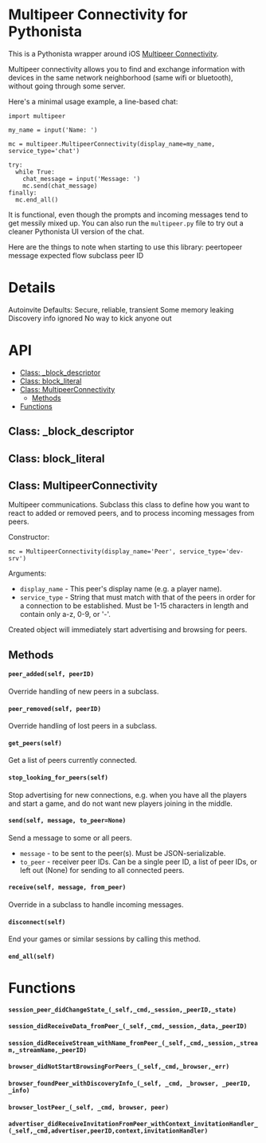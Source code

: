 # Multipeer Connectivity for Pythonista

This is a Pythonista wrapper around iOS [Multipeer Connectivity](https://developer.apple.com/documentation/multipeerconnectivity?language=objc).

Multipeer connectivity allows you to find and exchange information with devices in the same network neighborhood (same wifi or bluetooth), without going through some server.

Here's a minimal usage example, a line-based chat:

    import multipeer

    my_name = input('Name: ')
    
    mc = multipeer.MultipeerConnectivity(display_name=my_name, service_type='chat')
    
    try:
      while True:
        chat_message = input('Message: ')
        mc.send(chat_message)
    finally:
      mc.end_all()

It is functional, even though the prompts and incoming messages tend to get messily mixed up. You can also run the `multipeer.py` file to try out a cleaner Pythonista UI version of the chat.

Here are the things to note when starting to use this library:
peertopeer
message
expected flow
subclass
peer ID

# Details
Autoinvite
Defaults: Secure, reliable, transient
Some memory leaking
Discovery info ignored
No way to kick anyone out

# API

* [Class: _block_descriptor](#class-block-descriptor)
* [Class: block_literal](#class-block-literal)
* [Class: MultipeerConnectivity](#class-multipeerconnectivity)
  * [Methods](#methods)
* [Functions](#functions)


## Class: _block_descriptor

## Class: block_literal

## Class: MultipeerConnectivity

Multipeer communications. Subclass this class to define how you want to react to added or removed peers, and to process incoming messages from peers.

Constructor:
  
    mc = MultipeerConnectivity(display_name='Peer', service_type='dev-srv')

Arguments:
  
* `display_name` - This peer's display name (e.g. a player name).
* `service_type` - String that must match with that of the peers in order for a connection to be established. Must be 1-15 characters in length and contain only a-z, 0-9, or '-'.

Created object will immediately start advertising and browsing for peers.

## Methods


#### `peer_added(self, peerID)`

  Override handling of new peers in a subclass. 

#### `peer_removed(self, peerID)`

  Override handling of lost peers in a subclass. 

#### `get_peers(self)`

  Get a list of peers currently connected. 

#### `stop_looking_for_peers(self)`

  Stop advertising for new connections, e.g. when you have all the players and start a game, and do not want new players joining in the middle. 

#### `send(self, message, to_peer=None)`

  Send a message to some or all peers.
  
  * `message` - to be sent to the peer(s). Must be JSON-serializable.
  * `to_peer` - receiver peer IDs. Can be a single peer ID, a list of peer IDs, or left out (None) for sending to all connected peers.

#### `receive(self, message, from_peer)`

  Override in a subclass to handle incoming messages. 

#### `disconnect(self)`

  End your games or similar sessions by calling this method. 

#### `end_all(self)`

# Functions


#### `session_peer_didChangeState_(_self,_cmd,_session,_peerID,_state)`


#### `session_didReceiveData_fromPeer_(_self,_cmd,_session,_data,_peerID)`


#### `session_didReceiveStream_withName_fromPeer_(_self,_cmd,_session,_stream,_streamName,_peerID)`


#### `browser_didNotStartBrowsingForPeers_(_self,_cmd,_browser,_err)`


#### `browser_foundPeer_withDiscoveryInfo_(_self, _cmd, _browser, _peerID, _info)`


#### `browser_lostPeer_(_self, _cmd, browser, peer)`


#### `advertiser_didReceiveInvitationFromPeer_withContext_invitationHandler_(_self,_cmd,advertiser,peerID,context,invitationHandler)`

